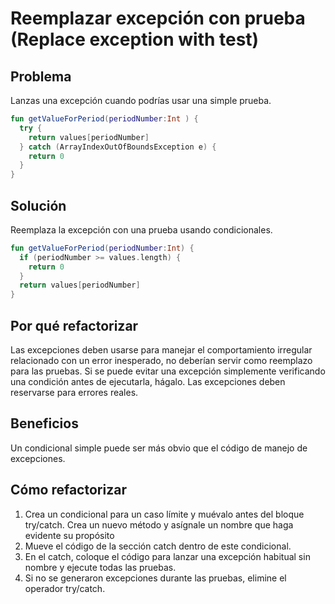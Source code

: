 # Reemplazar excepción con prueba (Replace exception with test)

## Problema

Lanzas una excepción cuando podrías usar una simple prueba.

```Kotlin
fun getValueForPeriod(periodNumber:Int ) {
  try {
    return values[periodNumber]
  } catch (ArrayIndexOutOfBoundsException e) {
    return 0
  }
}
```

## Solución

Reemplaza la excepción con una prueba usando condicionales.

```Kotlin
fun getValueForPeriod(periodNumber:Int) {
  if (periodNumber >= values.length) {
    return 0
  }
  return values[periodNumber]
}
```

## Por qué refactorizar

Las excepciones deben usarse para manejar el comportamiento irregular relacionado con un error inesperado, no deberían servir como reemplazo para las pruebas. Si se puede evitar una excepción simplemente verificando una condición antes de ejecutarla, hágalo. Las excepciones deben reservarse para errores reales.

## Beneficios

Un condicional simple puede ser más obvio que el código de manejo de excepciones.

## Cómo refactorizar

1. Crea un condicional para un caso límite y muévalo antes del bloque try/catch. Crea un nuevo método y asígnale un nombre que haga evidente su propósito
2. Mueve el código de la sección catch dentro de este condicional.
3. En el catch, coloque el código para lanzar una excepción habitual sin nombre y ejecute todas las pruebas.
4. Si no se generaron excepciones durante las pruebas, elimine el operador try/catch.
